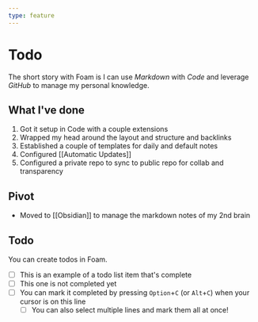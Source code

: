 ```yaml
---
type: feature
---
```

# Todo

The short story with Foam is I can use *Markdown* with *Code* and leverage *GitHub* to manage my personal knowledge.

## What I've done

1. Got it setup in Code with a couple extensions
2. Wrapped my head around the layout and structure and backlinks 
3. Established a couple of templates for daily and default notes
4. Configured [[Automatic Updates]]
5. Configured a private repo to sync to public repo for collab and transparency 

## Pivot

- Moved to [[Obsidian]]  to manage the markdown notes of my 2nd brain


## Todo


You can create todos in Foam.

- [ ] This is an example of a todo list item that's complete
- [ ] This one is not completed yet
- [ ] You can mark it completed by pressing `Option`+`C` (or `Alt`+`C`) when your cursor is on this line
  - [ ] You can also select multiple lines and mark them all at once!